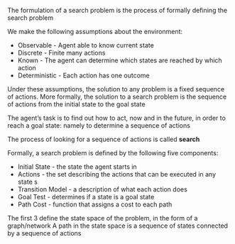 The formulation of a search problem is the process of formally defining the search problem

We make the following assumptions about the environment:
- Observable - Agent able to know current state
- Discrete - Finite many actions
- Known - The agent can determine which states are reached by which action
- Deterministic - Each action has one outcome

Under these assumptions, the solution to any problem is a fixed sequence of actions. More formally, the solution to a search problem is the sequence of actions from the initial state to the goal state  

The agent’s task is to find out how to act, now and in the future, in order to reach a goal state: namely to determine a sequence of actions  

The process of looking for a sequence of actions is called **search**

Formally, a search problem is defined by the following five components:
- Initial State - the state the agent starts in
- Actions - the set describing the actions that can be executed in any state s
- Transition Model - a description of what each action does
- Goal Test - determines if a state is a goal state
- Path Cost - function that assigns a cost to each path

The first 3 define the state space of the problem, in the form of a graph/network
A path in the state space is a sequence of states connected by a sequence of actions


